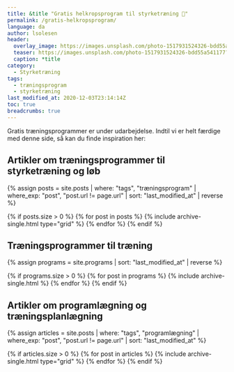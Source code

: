 ```yaml
---
title: &title "Gratis helkropsprogram til styrketræning 💪"
permalink: /gratis-helkropsprogram/
language: da
author: lsolesen
header:
  overlay_image: https://images.unsplash.com/photo-1517931524326-bdd55a541177?ixid=MXwxMjA3fDB8MHxwaG90by1wYWdlfHx8fGVufDB8fHw%3D&ixlib=rb-1.2.1&auto=format&fit=crop&w=2250&q=80
  teaser: https://images.unsplash.com/photo-1517931524326-bdd55a541177?ixid=MXwxMjA3fDB8MHxwaG90by1wYWdlfHx8fGVufDB8fHw%3D&ixlib=rb-1.2.1&auto=format&fit=crop&w=400&q=80
  caption: *title
category:
  - Styrketræning
tags:
  - træningsprogram
  - styrketræning
last_modified_at: 2020-12-03T23:14:14Z
toc: true
breadcrumbs: true
---
```


Gratis træningsprogrammer er under udarbejdelse. Indtil vi er helt færdige med denne side, så kan du finde inspiration her:

## Artikler om træningsprogrammer til styrketræning og løb

<div class="feature__wrapper">

{% assign posts = site.posts | where: "tags", "træningsprogram" | where_exp: "post", "post.url != page.url" | sort: "last_modified_at" | reverse %}

{% if posts.size > 0 %}
  {% for post in posts %}
    {% include archive-single.html type="grid" %}
  {% endfor %}
{% endif %}

</div>

## Træningsprogrammer til træning

<div class="feature__wrapper">

{% assign programs = site.programs | sort: "last_modified_at" | reverse %}

{% if programs.size > 0 %}
  {% for post in programs %}
    {% include archive-single.html %}
  {% endfor %}
{% endif %}

</div>

## Artikler om programlægning og træningsplanlægning

<div class="feature__wrapper">

{% assign articles = site.posts | where: "tags", "programlægning" | where_exp: "post", "post.url != page.url" | sort: "last_modified_at" %}

{% if articles.size > 0 %}
  {% for post in articles %}
    {% include archive-single.html type="grid" %}
  {% endfor %}
{% endif %}

</div>
